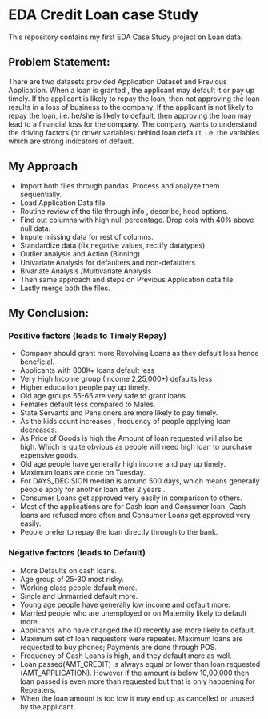 # EDA Credit Loan case Study
This repository contains my first EDA Case Study project on Loan data. 

## Problem Statement:

There are two datasets provided Application Dataset and Previous Application.
When a loan is granted , the applicant may default it or pay up timely. 
If the applicant is likely to repay the loan, then not approving the loan results in a loss of business to the company.
If the applicant is not likely to repay the loan, i.e. he/she is likely to default, then approving the loan may lead to a financial loss for the company.
The company wants to understand the driving factors (or driver variables) behind loan default, i.e. the variables which are strong indicators of default.

## My Approach

* Import both files through pandas. Process and analyze them sequentially.
* Load Application Data file.
* Routine review of the file through info , describe, head options. 
* Find out columns with high null percentage. Drop cols with 40% above null data. 
* Impute missing data for rest of columns.
* Standardize data (fix negative values, rectify datatypes)
* Outlier analysis and Action (Binning)
* Univariate Analysis for defaulters and non-defaulters
* Bivariate Analysis /Multivariate Analysis
* Then same approach and steps on Previous Application data file. 
* Lastly merge both the files. 

## My Conclusion:

### Positive factors (leads to Timely Repay)
* Company should grant more Revolving Loans as they default less hence beneficial. 
* Applicants with 800K+ loans default less
* Very High Income group  (Income 2,25,000+) defaults less
* Higher education people pay up timely.
* Old age groups 55-65 are very safe to grant loans.
* Females default less compared to Males.
* State Servants and Pensioners are more likely to pay timely.
* As the kids count increases , frequency of people applying loan decreases.
* As Price of Goods is high the Amount of loan requested will also be high. Which is quite obvious as people will need high loan to purchase expensive goods. 
* Old age people have generally high income and pay up timely.
* Maximum loans are done on Tuesday.
* For DAYS_DECISION median is around 500 days, which means generally people apply for another loan after 2 years . 
* Consumer Loans get approved very easily in comparison to others. 
* Most of the applications are for Cash loan and Consumer loan. Cash loans are refused more often and Consumer Loans get approved very easily.
* People prefer to repay the loan directly through to the bank.

### Negative factors (leads to Default)
* More Defaults on cash loans.
* Age group of 25-30 most risky.
* Working class people default more. 
* Single and Unmarried default more. 
* Young age people have generally low income and default more. 
* Married people who are unemployed or on Maternity likely to default more. 
* Applicants who have changed the ID recently are more likely to default.
* Maximum set of loan requestors were repeater. Maximum loans are requested to buy phones; Payments are done through POS. 
* Frequency of Cash Loans is high, and they default more as well. 
* Loan passed(AMT_CREDIT) is always equal or lower than loan requested (AMT_APPLICATION). However if the amount is below 10,00,000 then loan passed is even more than requested but that is only happening for Repeaters.
* When the loan amount is too low it may end up as cancelled or unused by the applicant.



